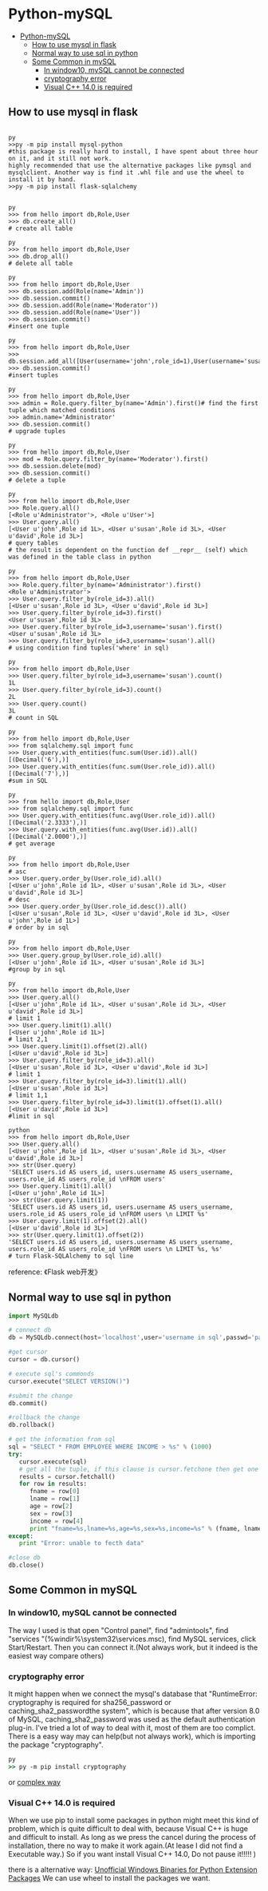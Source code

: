 # Python-mySQL

<!-- TOC -->

- [Python-mySQL](#python-mysql)
    - [How to use mysql in flask](#how-to-use-mysql-in-flask)
    - [Normal way to use sql in python](#normal-way-to-use-sql-in-python)
    - [Some Common in mySQL](#some-common-in-mysql)
        - [In window10, mySQL cannot be connected](#in-window10-mysql-cannot-be-connected)
        - [cryptography error](#cryptography-error)
        - [Visual C++ 14.0 is required](#visual-c-140-is-required)

<!-- /TOC -->

## How to use mysql in flask

```CMD

py
>>py -m pip install mysql-python
#this package is really hard to install, I have spent about three hour on it, and it still not work.
highly recommended that use the alternative packages like pymsql and mysqlclient. Another way is find it .whl file and use the wheel to install it by hand.
>>py -m pip install flask-sqlalchemy


py
>>> from hello import db,Role,User
>>> db.create_all()
# create all table

py
>>> from hello import db,Role,User
>>> db.drop_all()
# delete all table

py
>>> from hello import db,Role,User
>>> db.session.add(Role(name='Admin'))
>>> db.session.commit()
>>> db.session.add(Role(name='Moderator'))
>>> db.session.add(Role(name='User'))
>>> db.session.commit()
#insert one tuple

py
>>> from hello import db,Role,User
>>> db.session.add_all([User(username='john',role_id=1),User(username='susan',role_id=3),User(username='david',role_id=3)])
>>> db.session.commit()
#insert tuples

py
>>> from hello import db,Role,User
>>> admin = Role.query.filter_by(name='Admin').first()# find the first tuple which matched conditions
>>> admin.name='Administrator'
>>> db.session.commit()
# upgrade tuples

py
>>> from hello import db,Role,User
>>> mod = Role.query.filter_by(name='Moderator').first()
>>> db.session.delete(mod)
>>> db.session.commit()
# delete a tuple

py
>>> from hello import db,Role,User
>>> Role.query.all()
[<Role u'Administrator'>, <Role u'User'>]
>>> User.query.all()
[<User u'john',Role id 1L>, <User u'susan',Role id 3L>, <User u'david',Role id 3L>]
# query tables
# the result is dependent on the function def __repr__ (self) which was defined in the table class in python

py
>>> from hello import db,Role,User
>>> Role.query.filter_by(name='Administrator').first()
<Role u'Administrator'>
>>> User.query.filter_by(role_id=3).all()
[<User u'susan',Role id 3L>, <User u'david',Role id 3L>]
>>> User.query.filter_by(role_id=3).first()
<User u'susan',Role id 3L>
>>> User.query.filter_by(role_id=3,username='susan').first()
<User u'susan',Role id 3L>
>>> User.query.filter_by(role_id=3,username='susan').all()
# using condition find tuples('where' in sql)

py
>>> from hello import db,Role,User
>>> User.query.filter_by(role_id=3,username='susan').count()
1L
>>> User.query.filter_by(role_id=3).count()
2L
>>> User.query.count()
3L
# count in SQL

py
>>> from hello import db,Role,User
>>> from sqlalchemy.sql import func
>>> User.query.with_entities(func.sum(User.id)).all()
[(Decimal('6'),)]
>>> User.query.with_entities(func.sum(User.role_id)).all()
[(Decimal('7'),)]
#sum in SQL

py
>>> from hello import db,Role,User
>>> from sqlalchemy.sql import func
>>> User.query.with_entities(func.avg(User.role_id)).all()
[(Decimal('2.3333'),)]
>>> User.query.with_entities(func.avg(User.id)).all()
[(Decimal('2.0000'),)]
# get average

py
>>> from hello import db,Role,User
# asc
>>> User.query.order_by(User.role_id).all()
[<User u'john',Role id 1L>, <User u'susan',Role id 3L>, <User u'david',Role id 3L>]
# desc
>>> User.query.order_by(User.role_id.desc()).all()
[<User u'susan',Role id 3L>, <User u'david',Role id 3L>, <User u'john',Role id 1L>]
# order by in sql

py
>>> from hello import db,Role,User
>>> User.query.group_by(User.role_id).all()
[<User u'john',Role id 1L>, <User u'susan',Role id 3L>]
#group by in sql

py
>>> from hello import db,Role,User
>>> User.query.all()
[<User u'john',Role id 1L>, <User u'susan',Role id 3L>, <User u'david',Role id 3L>]
# limit 1
>>> User.query.limit(1).all()
[<User u'john',Role id 1L>]
# limit 2,1
>>> User.query.limit(1).offset(2).all()
[<User u'david',Role id 3L>]
>>> User.query.filter_by(role_id=3).all()
[<User u'susan',Role id 3L>, <User u'david',Role id 3L>]
# limit 1
>>> User.query.filter_by(role_id=3).limit(1).all()
[<User u'susan',Role id 3L>]
# limit 1,1
>>> User.query.filter_by(role_id=3).limit(1).offset(1).all()
[<User u'david',Role id 3L>]
#limit in sql

python
>>> from hello import db,Role,User
>>> User.query.all()
[<User u'john',Role id 1L>, <User u'susan',Role id 3L>, <User u'david',Role id 3L>]
>>> str(User.query)
'SELECT users.id AS users_id, users.username AS users_username, users.role_id AS users_role_id \nFROM users'
>>> User.query.limit(1).all()
[<User u'john',Role id 1L>]
>>> str(User.query.limit(1))
'SELECT users.id AS users_id, users.username AS users_username, users.role_id AS users_role_id \nFROM users \n LIMIT %s'
>>> User.query.limit(1).offset(2).all()
[<User u'david',Role id 3L>]
>>> str(User.query.limit(1).offset(2))
'SELECT users.id AS users_id, users.username AS users_username, users.role_id AS users_role_id \nFROM users \n LIMIT %s, %s'
# turn Flask-SQLAlchemy to sql line

```

reference: 《Flask web开发》

## Normal way to use sql in python

```py
import MySQLdb

# connect db
db = MySQLdb.connect(host='localhost',user='username in sql',passwd='password',db='db name',port=3306 )

#get cursor
cursor = db.cursor()

# execute sql's commonds
cursor.execute("SELECT VERSION()")

#submit the change
db.commit()

#rollback the change
db.rollback()

# get the information from sql
sql = "SELECT * FROM EMPLOYEE WHERE INCOME > %s" % (1000)
try:
   cursor.execute(sql)
   # get all the tuple, if this clause is cursor.fetchone then get one tuple.
   results = cursor.fetchall()
   for row in results:
      fname = row[0]
      lname = row[1]
      age = row[2]
      sex = row[3]
      income = row[4]
      print "fname=%s,lname=%s,age=%s,sex=%s,income=%s" % (fname, lname, age, sex, income )
except:
   print "Error: unable to fecth data"

#close db
db.close()
```

## Some Common in mySQL

### In window10, mySQL cannot be connected

The way I used is that open "Control panel", find "admintools", find "services "(%windir%\system32\services.msc), find MySQL services, click Start/Restart. Then you can connect it.(Not always work, but it indeed is the easiest way compare others)

### cryptography error

It might happen when we connect the mysql's database that "RuntimeError: cryptography is required for sha256_password or caching_sha2_passwordthe system", which is because that after version 8.0 of MySQL, caching_sha2_password was used as the default authentication plug-in. I've tried a lot of way to deal with it, most of them are too complict. There is a easy way may can help(but not always work), which is importing the package "cryptography".

```cmd
py
>> py -m pip install cryptography
```

or <a href="https://dev.mysql.com/doc/refman/5.7/en/sha256-pluggable-authentication.html">complex way</a>

### Visual C++ 14.0 is required

When we use pip to install some packages in python might meet this kind of problem, which is quite difficult to deal with, because Visual C++ is huge and difficult to install. As long as we press the cancel during the process of installation, there no way to make it work again.(At lease I did not find a Executable way.) So if you want install Visual C++ 14.0, Do not pause it!!!!! )

there is a alternative way:
<a href="https://www.lfd.uci.edu/~gohlke/pythonlibs/">Unofficial Windows Binaries for Python Extension Packages</a>
We can use wheel to install the packages we want.
